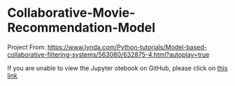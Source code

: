 # Collaborative-Movie-Recommendation-Model
Project From: https://www.lynda.com/Python-tutorials/Model-based-collaborative-filtering-systems/563080/632875-4.html?autoplay=true


If you are unable to view the Jupyter otebook on GitHub, please click on [this link](https://nbviewer.jupyter.org/github/ZainHKazmi/Collaborative-Movie-Recommendation-Model/blob/master/Collaborative%20Movie%20Recommendation%20Model.ipynb)
